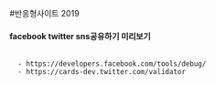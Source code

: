 #반응형사이트 2019



#### facebook twitter sns공유하기 미리보기


```

  - https://developers.facebook.com/tools/debug/
  - https://cards-dev.twitter.com/validator
  
```